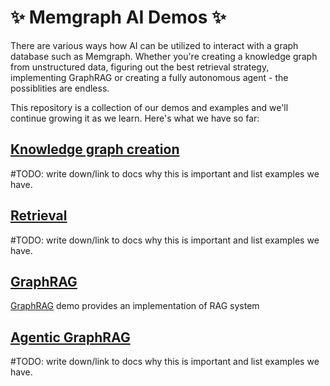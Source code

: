 # :sparkles: Memgraph AI Demos :sparkles:

There are various ways how AI can be utilized to interact with a graph database such as Memgraph.
Whether you're creating a knowledge graph from unstructured data, figuring out the best retrieval strategy, implementing GraphRAG or creating a fully autonomous agent - the possiblities are endless.

This repository is a collection of our demos and examples and we'll continue growing it as we learn. Here's what we have so far:

## [Knowledge graph creation](./knowledge-graph-creation/)

#TODO: write down/link to docs why this is important and list examples we have. 

## [Retrieval](./retrieval/)

#TODO: write down/link to docs why this is important and list examples we have. 

## [GraphRAG](./graph-rag/) 

[GraphRAG](https://memgraph.com/docs/ai-ecosystem/graph-rag) demo provides an implementation of RAG system

## [Agentic GraphRAG](./agentic-graph-rag/)

#TODO: write down/link to docs why this is important and list examples we have. 